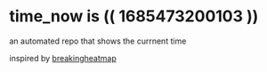 # time_now is (( 1685473200103 ))

an automated repo that shows the currnent time

inspired by [breakingheatmap](https://github.com/breakingheatmap/breakingheatmap)